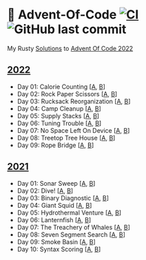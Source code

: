 # 🎄 Advent-Of-Code [![CI](https://github.com/Basicprogrammer10/Advent-Of-Code-2021/actions/workflows/rust.yml/badge.svg)](https://github.com/Basicprogrammer10/Advent-Of-Code-2021/actions/workflows/rust.yml) ![GitHub last commit](https://img.shields.io/github/last-commit/Basicprogrammer10/Advent-Of-Code-2021)

My Rusty [Solutions](https://github.com/Basicprogrammer10/Advent-Of-Code-2021/tree/master/src/solutions) to [Advent Of Code 2022](https://adventofcode.com)

## [2022](https://adventofcode.com/2022)

- Day 01: Calorie Counting [[A](https://github.com/Basicprogrammer10/Advent-Of-Code/blob/master/src/solutions/year_2022/day_01.rs#L10), [B](https://github.com/Basicprogrammer10/Advent-Of-Code/blob/master/src/solutions/year_2022/day_01.rs#L17)]
- Day 02: Rock Paper Scissors [[A](https://github.com/Basicprogrammer10/Advent-Of-Code/blob/master/src/solutions/year_2022/day_02.rs#L10), [B](https://github.com/Basicprogrammer10/Advent-Of-Code/blob/master/src/solutions/year_2022/day_02.rs#L29)]
- Day 03: Rucksack Reorganization [[A](https://github.com/Basicprogrammer10/Advent-Of-Code/blob/master/src/solutions/year_2022/day_03.rs#L12), [B](https://github.com/Basicprogrammer10/Advent-Of-Code/blob/master/src/solutions/year_2022/day_03.rs#L28)]
- Day 04: Camp Cleanup [[A](https://github.com/Basicprogrammer10/Advent-Of-Code/blob/master/src/solutions/year_2022/day_04.rs#L10), [B](https://github.com/Basicprogrammer10/Advent-Of-Code/blob/master/src/solutions/year_2022/day_04.rs#L21)]
- Day 05: Supply Stacks [[A](https://github.com/Basicprogrammer10/Advent-Of-Code/blob/master/src/solutions/year_2022/day_05.rs#L10), [B](https://github.com/Basicprogrammer10/Advent-Of-Code/blob/master/src/solutions/year_2022/day_05.rs#L15)]
- Day 06: Tuning Trouble [[A](https://github.com/Basicprogrammer10/Advent-Of-Code/blob/master/src/solutions/year_2022/day_06.rs#L12), [B](https://github.com/Basicprogrammer10/Advent-Of-Code/blob/master/src/solutions/year_2022/day_06.rs#L17)]
- Day 07: No Space Left On Device [[A](https://github.com/Basicprogrammer10/Advent-Of-Code/blob/master/src/solutions/year_2022/day_07.rs#L12), [B](https://github.com/Basicprogrammer10/Advent-Of-Code/blob/master/src/solutions/year_2022/day_07.rs#L22)]
- Day 08: Treetop Tree House [[A](https://github.com/Basicprogrammer10/Advent-Of-Code/blob/master/src/solutions/year_2022/day_08.rs#L10), [B](https://github.com/Basicprogrammer10/Advent-Of-Code/blob/master/src/solutions/year_2022/day_08.rs#L31)]
- Day 09: Rope Bridge [[A](https://github.com/Basicprogrammer10/Advent-Of-Code/blob/master/src/solutions/year_2022/day_09.rs#L16), [B](https://github.com/Basicprogrammer10/Advent-Of-Code/blob/master/src/solutions/year_2022/day_09.rs#L21)]

## [2021](https://adventofcode.com/2021)

- Day 01: Sonar Sweep [[A](https://github.com/Basicprogrammer10/Advent-Of-Code/blob/master/src/solutions/year_2021/day_01.rs#L10), [B](https://github.com/Basicprogrammer10/Advent-Of-Code/blob/master/src/solutions/year_2021/day_01.rs#L20)]
- Day 02: Dive! [[A](https://github.com/Basicprogrammer10/Advent-Of-Code/blob/master/src/solutions/year_2021/day_02.rs#L10), [B](https://github.com/Basicprogrammer10/Advent-Of-Code/blob/master/src/solutions/year_2021/day_02.rs#L30)]
- Day 03: Binary Diagnostic [[A](https://github.com/Basicprogrammer10/Advent-Of-Code/blob/master/src/solutions/year_2021/day_03.rs#L10), [B](https://github.com/Basicprogrammer10/Advent-Of-Code/blob/master/src/solutions/year_2021/day_03.rs#L39)]
- Day 04: Giant Squid [[A](https://github.com/Basicprogrammer10/Advent-Of-Code/blob/master/src/solutions/year_2021/day_04.rs#L10), [B](https://github.com/Basicprogrammer10/Advent-Of-Code/blob/master/src/solutions/year_2021/day_04.rs#L17)]
- Day 05: Hydrothermal Venture [[A](https://github.com/Basicprogrammer10/Advent-Of-Code/blob/master/src/solutions/year_2021/day_05.rs#L12), [B](https://github.com/Basicprogrammer10/Advent-Of-Code/blob/master/src/solutions/year_2021/day_05.rs#L16)]
- Day 06: Lanternfish [[A](https://github.com/Basicprogrammer10/Advent-Of-Code/blob/master/src/solutions/year_2021/day_06.rs#L13), [B](https://github.com/Basicprogrammer10/Advent-Of-Code/blob/master/src/solutions/year_2021/day_06.rs#L20)]
- Day 07: The Treachery of Whales [[A](https://github.com/Basicprogrammer10/Advent-Of-Code/blob/master/src/solutions/year_2021/day_07.rs#L10), [B](https://github.com/Basicprogrammer10/Advent-Of-Code/blob/master/src/solutions/year_2021/day_07.rs#L27)]
- Day 08: Seven Segment Search [[A](https://github.com/Basicprogrammer10/Advent-Of-Code/blob/master/src/solutions/year_2021/day_08.rs#L18), [B](https://github.com/Basicprogrammer10/Advent-Of-Code/blob/master/src/solutions/year_2021/day_08.rs#L32)]
- Day 09: Smoke Basin [[A](https://github.com/Basicprogrammer10/Advent-Of-Code/blob/master/src/solutions/year_2021/day_09.rs#L10), [B](https://github.com/Basicprogrammer10/Advent-Of-Code/blob/master/src/solutions/year_2021/day_09.rs#L17)]
- Day 10: Syntax Scoring [[A](https://github.com/Basicprogrammer10/Advent-Of-Code/blob/master/src/solutions/year_2021/day_10.rs#L12), [B](https://github.com/Basicprogrammer10/Advent-Of-Code/blob/master/src/solutions/year_2021/day_10.rs#L40)]
